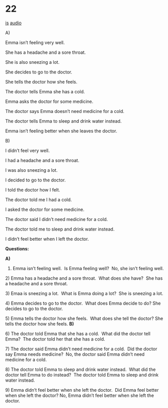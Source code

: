 # 22

[is](../is/story_22.md)
[audio](../audio/story_22.mp3)

A\)

Emma isn’t feeling very well.

She has a headache and a sore throat.

She is also sneezing a lot.

She decides to go to the doctor.

She tells the doctor how she feels.

The doctor tells Emma she has a cold.

Emma asks the doctor for some medicine.

The doctor says Emma doesn’t need medicine for a cold.

The doctor tells Emma to sleep and drink water instead.

Emma isn’t feeling better when she leaves the doctor.

B\)

I didn’t feel very well.

I had a headache and a sore throat.

I was also sneezing a lot.

I decided to go to the doctor.

I told the doctor how I felt.

The doctor told me I had a cold.

I asked the doctor for some medicine.

The doctor said I didn’t need medicine for a cold.

The doctor told me to sleep and drink water instead.

I didn’t feel better when I left the doctor.

**Questions:**

**A)**
1) Emma isn’t feeling well.  Is Emma feeling well?  No, she isn’t
feeling well.

2\) Emma has a headache and a sore throat.  What does she have?  She has
a headache and a sore throat.

3\) Emaa is sneezing a lot.  What is Emma doing a lot?  She is sneezing
a lot.

4\) Emma decides to go to the doctor.  What does Emma decide to do? She
decides to go to the doctor.

5\) Emma tells the doctor how she feels.  What does she tell the doctor?
She tells the doctor how she feels.
**B)**

6\) The doctor told Emma that she has a cold.  What did the doctor tell
Emma?  The doctor told her that she has a cold.

7\) The doctor said Emma didn’t need medicine for a cold.  Did the
doctor say Emma needs medicine?  No, the doctor said Emma didn’t need
medicine for a cold.

8\) The doctor told Emma to sleep and drink water instead.  What did the
doctor tell Emma to do instead?  The doctor told Emma to sleep and drink
water instead.

9\) Emma didn’t feel better when she left the doctor.  Did Emma feel
better when she left the doctor? No, Emma didn’t feel better when she
left the doctor.
